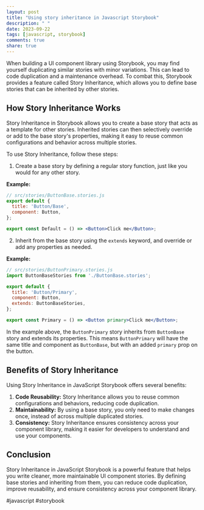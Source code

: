 ```yaml
---
layout: post
title: "Using story inheritance in Javascript Storybook"
description: " "
date: 2023-09-22
tags: [javascript, storybook]
comments: true
share: true
---
```


When building a UI component library using Storybook, you may find yourself duplicating similar stories with minor variations. This can lead to code duplication and a maintenance overhead. To combat this, Storybook provides a feature called Story Inheritance, which allows you to define base stories that can be inherited by other stories.

## How Story Inheritance Works

Story Inheritance in Storybook allows you to create a base story that acts as a template for other stories. Inherited stories can then selectively override or add to the base story's properties, making it easy to reuse common configurations and behavior across multiple stories.

To use Story Inheritance, follow these steps:

1. Create a base story by defining a regular story function, just like you would for any other story.

**Example:**

```jsx
// src/stories/ButtonBase.stories.js
export default {
  title: 'Button/Base',
  component: Button,
};

export const Default = () => <Button>Click me</Button>;
```
2. Inherit from the base story using the `extends` keyword, and override or add any properties as needed.

**Example:**

```jsx
// src/stories/ButtonPrimary.stories.js
import ButtonBaseStories from './ButtonBase.stories';

export default {
  title: 'Button/Primary',
  component: Button,
  extends: ButtonBaseStories,
};

export const Primary = () => <Button primary>Click me</Button>;
```

In the example above, the `ButtonPrimary` story inherits from `ButtonBase` story and extends its properties. This means `ButtonPrimary` will have the same title and component as `ButtonBase`, but with an added `primary` prop on the button.

## Benefits of Story Inheritance

Using Story Inheritance in JavaScript Storybook offers several benefits:

1. **Code Reusability:** Story Inheritance allows you to reuse common configurations and behaviors, reducing code duplication.
2. **Maintainability:** By using a base story, you only need to make changes once, instead of across multiple duplicated stories.
3. **Consistency:** Story Inheritance ensures consistency across your component library, making it easier for developers to understand and use your components.

## Conclusion

Story Inheritance in JavaScript Storybook is a powerful feature that helps you write cleaner, more maintainable UI component stories. By defining base stories and inheriting from them, you can reduce code duplication, improve reusability, and ensure consistency across your component library.

#javascript #storybook